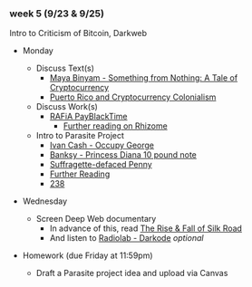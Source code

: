 ### week 5 (9/23 & 9/25)

Intro to Criticism of Bitcoin, Darkweb

+ Monday
  + Discuss Text(s)
    + [Maya Binyam - Something from Nothing: A Tale of Cryptocurrency](https://www.ssense.com/en-us/editorial/culture/something-from-nothing-a-tale-of-cryptocurrency)
    + [Puerto Rico and Cryptocurrency Colonialism](https://youtu.be/bdW1UbsWp28?t=1050)
  + Discuss Work(s)
    + [RAFiA PayBlackTime](https://news.feltzine.us/2016/11/16/payblacktime-by-rafia-santana-demands-reimbursement-for-black-and-brown-folx-felt-chat/)
      + [Further reading on Rhizome](https://anthology.rhizome.org/payblacktime)
  + Intro to Parasite Project
    + [Ivan Cash - Occupy George](http://www.ivan.cash/occupy-george)
    + [Banksy - Princess Diana 10 pound note](https://www.youtube.com/watch?v=ke09T2UyXC8)
    + [Suffragette-defaced Penny](http://www.bbc.co.uk/ahistoryoftheworld/objects/iVUVhaKVREWjsHrr9IoOOA)
    + [Further Reading](https://www.motherjones.com/politics/2019/05/andrew-jackson-harriet-tubman-dollar-stamp/)
    + [238](http://graysonearle.com/238-green-river/)

+ Wednesday
  + Screen Deep Web documentary
    + In advance of this, read [The Rise & Fall of Silk Road](https://www.wired.com/2015/04/silk-road-1/)
    + And listen to [Radiolab - Darkode](https://www.wnycstudios.org/story/darkode) *optional*

+ Homework (due Friday at 11:59pm)
  + Draft a Parasite project idea and upload via Canvas
